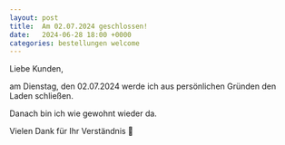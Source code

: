 ```yaml
---
layout: post
title:  Am 02.07.2024 geschlossen!
date:   2024-06-28 18:00 +0000
categories: bestellungen welcome
---
```


Liebe Kunden,

am Dienstag, den 02.07.2024 werde ich aus persönlichen Gründen den Laden schließen.<br>

Danach bin ich wie gewohnt wieder da.<br>

Vielen Dank für Ihr Verständnis 🫡